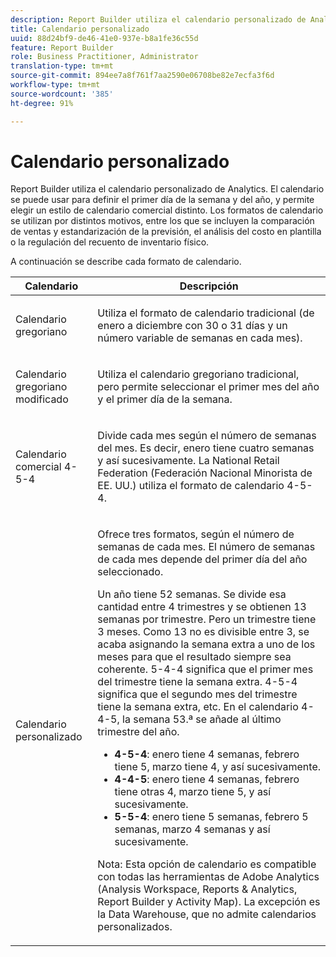 ```yaml
---
description: Report Builder utiliza el calendario personalizado de Analytics. El calendario se puede usar para definir el primer día de la semana y del año, y permite elegir un estilo de calendario comercial distinto. Los formatos de calendario se utilizan por distintos motivos, entre los que se incluyen la comparación de ventas y estandarización de la previsión, el análisis del costo en plantilla o la regulación del recuento de inventario físico.
title: Calendario personalizado
uuid: 88d24bf9-de46-41e0-937e-b8a1fe36c55d
feature: Report Builder
role: Business Practitioner, Administrator
translation-type: tm+mt
source-git-commit: 894ee7a8f761f7aa2590e06708be82e7ecfa3f6d
workflow-type: tm+mt
source-wordcount: '385'
ht-degree: 91%

---
```



# Calendario personalizado

Report Builder utiliza el calendario personalizado de Analytics. El calendario se puede usar para definir el primer día de la semana y del año, y permite elegir un estilo de calendario comercial distinto. Los formatos de calendario se utilizan por distintos motivos, entre los que se incluyen la comparación de ventas y estandarización de la previsión, el análisis del costo en plantilla o la regulación del recuento de inventario físico.

A continuación se describe cada formato de calendario.

<table id="table_E609632569EB499184E56618C2CEF742"> 
 <thead> 
  <tr> 
   <th colname="col1" class="entry"> Calendario </th> 
   <th colname="col2" class="entry"> Descripción </th> 
  </tr> 
 </thead>
 <tbody> 
  <tr> 
   <td colname="col1"> <p>Calendario gregoriano </p> </td> 
   <td colname="col2"> <p> Utiliza el formato de calendario tradicional (de enero a diciembre con 30 o 31 días y un número variable de semanas en cada mes). </p> </td> 
  </tr> 
  <tr> 
   <td colname="col1"> <p>Calendario gregoriano modificado </p> </td> 
   <td colname="col2"> <p> Utiliza el calendario gregoriano tradicional, pero permite seleccionar el primer mes del año y el primer día de la semana. </p> </td> 
  </tr> 
  <tr> 
   <td colname="col1"> <p>Calendario comercial 4-5-4 </p> </td> 
   <td colname="col2"> <p> Divide cada mes según el número de semanas del mes. Es decir, enero tiene cuatro semanas y así sucesivamente. La National Retail Federation (Federación Nacional Minorista de EE. UU.) utiliza el formato de calendario 4-5-4. </p> </td> 
  </tr> 
  <tr> 
   <td colname="col1"> <p>Calendario personalizado </p> </td> 
   <td colname="col2"> <p> Ofrece tres formatos, según el número de semanas de cada mes. El número de semanas de cada mes depende del primer día del año seleccionado. </p> <p>Un año tiene 52 semanas. Se divide esa cantidad entre 4 trimestres y se obtienen 13 semanas por trimestre. Pero un trimestre tiene 3 meses. Como 13 no es divisible entre 3, se acaba asignando la semana extra a uno de los meses para que el resultado siempre sea coherente. 5-4-4 significa que el primer mes del trimestre tiene la semana extra. 4-5-4 significa que el segundo mes del trimestre tiene la semana extra, etc. En el calendario 4-4-5, la semana 53.ª se añade al último trimestre del año. </p> 
    <ul id="ul_1579FD106A47419486B03E248A5E6ED5"> 
     <li id="li_E9B9E8F03E324DBDA9139C2D0D599092"><b>4-5-4</b>: enero tiene 4 semanas, febrero tiene 5, marzo tiene 4, y así sucesivamente. </li> 
     <li id="li_D0675DBDEC4641D2A8645B5CDFC565AB"><b>4-4-5</b>: enero tiene 4 semanas, febrero tiene otras 4, marzo tiene 5, y así sucesivamente. </li> 
     <li id="li_6743BBB9AC9A4CFEAA0CBCE51052BC29"><b>5-5-4</b>: enero tiene 5 semanas, febrero 5 semanas, marzo 4 semanas y así sucesivamente. </li> 
    </ul> <p>Nota:  Esta opción de calendario es compatible con todas las herramientas de Adobe Analytics (Analysis Workspace, Reports &amp; Analytics, Report Builder y Activity Map). La excepción es la Data Warehouse, que no admite calendarios personalizados. </p> </td> 
  </tr> 
 </tbody> 
</table>

